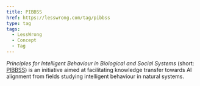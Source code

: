 ```yaml
---
title: PIBBSS
href: https://lesswrong.com/tag/pibbss
type: tag
tags:
  - LessWrong
  - Concept
  - Tag
---
```


*Principles for Intelligent Behaviour in Biological and Social Systems* (short: [PIBBSS](https://www.pibbss.ai/)) is an initiative aimed at facilitating knowledge transfer towards AI alignment from fields studying intelligent behaviour in natural systems.